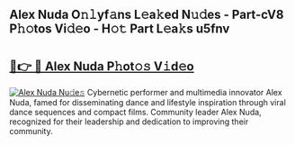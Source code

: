 ## Alex Nuda O𝚗𝚕yf𝚊ns L𝚎a𝚔ed N𝚞𝚍es - Part-cV8 P𝚑𝚘tos Vi𝚍𝚎o - H𝚘𝚝 Part L𝚎a𝚔s u5fnv

# <h2><a href="http://kf8bal.oniu.top/?m=Alex+Nuda">🔗👉 🔴 Alex Nuda P𝚑ot𝚘𝚜 V𝚒d𝚎o</a></h2>

[![Alex Nuda Nu𝚍e𝚜](https://i.imgur.com/0qMVB7G.gif)](http://kf8bal.oniu.top/?m=Alex+Nuda)
Cybernetic performer and multimedia innovator Alex Nuda, famed for disseminating dance and lifestyle inspiration through viral dance sequences and compact films. Community leader Alex Nuda, recognized for their leadership and dedication to improving their community.  
